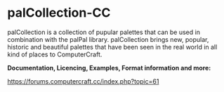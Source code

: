 # palCollection-CC
palCollection is a collection of pupular palettes that can be used in combination with the palPal library.
palCollection brings new, popular, historic and beautiful palettes that have been seen in the real world in all kind of places to ComputerCraft.



**Documentation, Licencing, Examples, Format information and more:**

https://forums.computercraft.cc/index.php?topic=61
